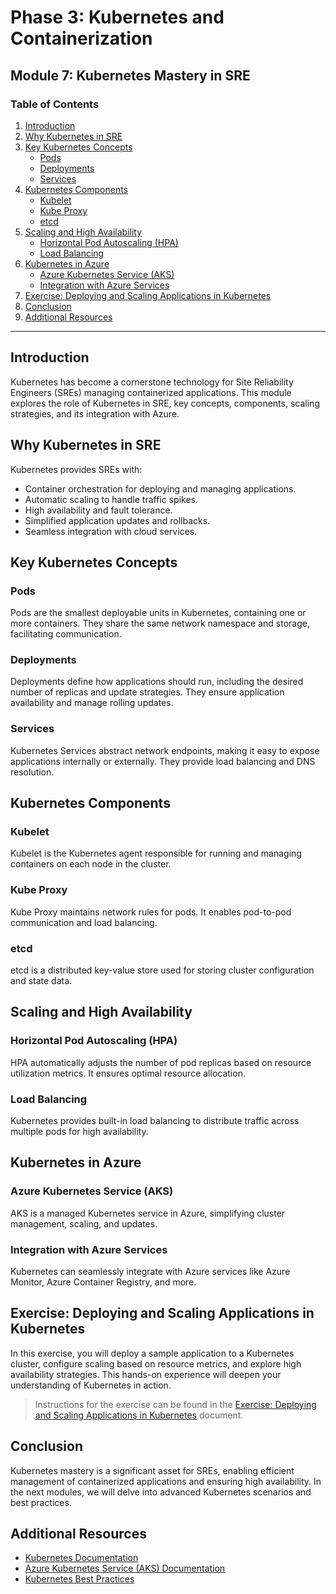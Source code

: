 # Phase 3: Kubernetes and Containerization

## Module 7: Kubernetes Mastery in SRE

### Table of Contents

1. [Introduction](#introduction)
2. [Why Kubernetes in SRE](#why-kubernetes-in-sre)
3. [Key Kubernetes Concepts](#key-kubernetes-concepts)
   - [Pods](#pods)
   - [Deployments](#deployments)
   - [Services](#services)
4. [Kubernetes Components](#kubernetes-components)
   - [Kubelet](#kubelet)
   - [Kube Proxy](#kube-proxy)
   - [etcd](#etcd)
5. [Scaling and High Availability](#scaling-and-high-availability)
   - [Horizontal Pod Autoscaling (HPA)](#horizontal-pod-autoscaling-hpa)
   - [Load Balancing](#load-balancing)
6. [Kubernetes in Azure](#kubernetes-in-azure)
   - [Azure Kubernetes Service (AKS)](#azure-kubernetes-service-aks)
   - [Integration with Azure Services](#integration-with-azure-services)
7. [Exercise: Deploying and Scaling Applications in Kubernetes](#exercise-deploying-and-scaling-applications-in-kubernetes)
8. [Conclusion](#conclusion)
9. [Additional Resources](#additional-resources)

---

## Introduction

Kubernetes has become a cornerstone technology for Site Reliability Engineers (SREs) managing containerized applications. This module explores the role of Kubernetes in SRE, key concepts, components, scaling strategies, and its integration with Azure.

## Why Kubernetes in SRE

Kubernetes provides SREs with:
- Container orchestration for deploying and managing applications.
- Automatic scaling to handle traffic spikes.
- High availability and fault tolerance.
- Simplified application updates and rollbacks.
- Seamless integration with cloud services.

## Key Kubernetes Concepts

### Pods

Pods are the smallest deployable units in Kubernetes, containing one or more containers. They share the same network namespace and storage, facilitating communication.

### Deployments

Deployments define how applications should run, including the desired number of replicas and update strategies. They ensure application availability and manage rolling updates.

### Services

Kubernetes Services abstract network endpoints, making it easy to expose applications internally or externally. They provide load balancing and DNS resolution.

## Kubernetes Components

### Kubelet

Kubelet is the Kubernetes agent responsible for running and managing containers on each node in the cluster.

### Kube Proxy

Kube Proxy maintains network rules for pods. It enables pod-to-pod communication and load balancing.

### etcd

etcd is a distributed key-value store used for storing cluster configuration and state data.

## Scaling and High Availability

### Horizontal Pod Autoscaling (HPA)

HPA automatically adjusts the number of pod replicas based on resource utilization metrics. It ensures optimal resource allocation.

### Load Balancing

Kubernetes provides built-in load balancing to distribute traffic across multiple pods for high availability.

## Kubernetes in Azure

### Azure Kubernetes Service (AKS)

AKS is a managed Kubernetes service in Azure, simplifying cluster management, scaling, and updates.

### Integration with Azure Services

Kubernetes can seamlessly integrate with Azure services like Azure Monitor, Azure Container Registry, and more.

## Exercise: Deploying and Scaling Applications in Kubernetes

In this exercise, you will deploy a sample application to a Kubernetes cluster, configure scaling based on resource metrics, and explore high availability strategies. This hands-on experience will deepen your understanding of Kubernetes in action.

> Instructions for the exercise can be found in the [Exercise: Deploying and Scaling Applications in Kubernetes](./exercise-kubernetes-deployment.md) document.

## Conclusion

Kubernetes mastery is a significant asset for SREs, enabling efficient management of containerized applications and ensuring high availability. In the next modules, we will delve into advanced Kubernetes scenarios and best practices.

## Additional Resources

- [Kubernetes Documentation](https://kubernetes.io/docs/home/)
- [Azure Kubernetes Service (AKS) Documentation](https://docs.microsoft.com/en-us/azure/aks/)
- [Kubernetes Best Practices](https://kubernetes.io/docs/concepts/cluster-administration/cluster-administration-overview/)
